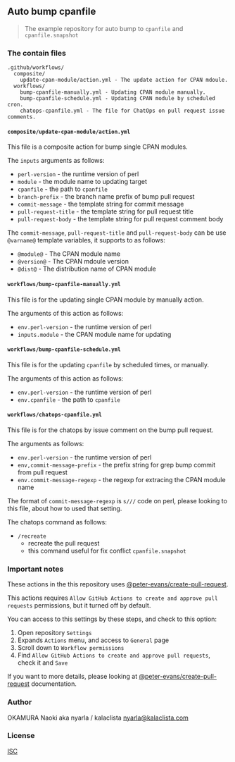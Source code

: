 ## Auto bump cpanfile

> The example repository for auto bump to `cpanfile` and `cpanfile.snapshot`

### The contain files

```
.github/workflows/
  composite/
    update-cpan-module/action.yml - The update action for CPAN mdoule.
  workflows/
    bump-cpanfile-manually.yml - Updating CPAN module manually.
    bump-cpanfile-schedule.yml - Updating CPAN module by scheduled cron.
    chatops-cpanfile.yml - The file for ChatOps on pull request issue comments.
```

#### `composite/update-cpan-module/action.yml`

This file is a composite action for bump single CPAN modules.

The `inputs` arguments as follows:

- `perl-version` - the runtime version of perl
- `module` - the module name to updating target
- `cpanfile` - the path to `cpanfile`
- `branch-prefix` - the branch name prefix of bump pull request
- `commit-message` - the template string for commit message
- `pull-request-title` - the template string for pull request title
- `pull-request-body` - the template string for pull request comment body

The `commit-message`, `pull-request-title` and `pull-request-body` can be use `@varname@` template variables,
it supports to as follows:

- `@module@` - The CPAN module name
- `@version@` - The CPAN mdoule version
- `@dist@` - The distribution name of CPAN module

#### `workflows/bump-cpanfile-manually.yml`

This file is for the updating single CPAN module by manually action.

The arguments of this action as follows:

- `env.perl-version` - the runtime version of perl
- `inputs.module` - the CPAN module name for updating

#### `workflows/bump-cpanfile-schedule.yml`

This file is for the updating `cpanfile` by scheduled times, or manually.

The arguments of this action as follows:

- `env.perl-version` - the runtime version of perl
- `env.cpanfile` - the path to `cpanfile`

#### `workflows/chatops-cpanfile.yml`

This file is for the chatops by issue comment on the bump pull request.

The arguments as follows:

- `env.perl-version` - the runtime version of perl
- `env,commit-message-prefix` - the prefix string for grep bump commit from pull request
- `env.commit-message-regexp` - the regexp for extracing the CPAN module name

The format of `commit-message-regexp` is `s///` code on perl,
please looking to this file, about how to used that setting.

The chatops command as follows:

- `/recreate`
  - recreate the pull request
  - this command useful for fix conflict `cpanfile.snapshot`

### Important notes

These actions in the this repository uses [@peter-evans/create-pull-request](https://github.com/peter-evans/create-pull-request).

This actions requires `Allow GitHub Actions to create and approve pull requests` permissions,
but it turned off by default.

You can access to this settings by these steps, and check to this option:

1. Open repository `Settings`
2. Expands `Actions` menu, and access to `General` page
3. Scroll down to `Workflow permissions`
4. Find `Allow GitHub Actions to create and approve pull requests`, check it and `Save`

If you want to more details, please looking at [@peter-evans/create-pull-request](https://github.com/peter-evans/create-pull-request) documentation.

### Author

OKAMURA Naoki aka nyarla / kalaclista <nyarla@kalaclista.com>

### License

[ISC](./LICENSE.md)
